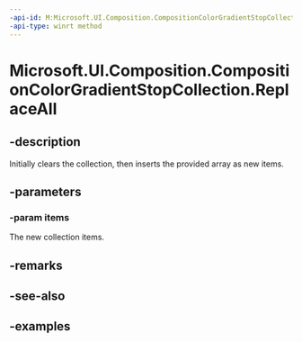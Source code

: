 ```yaml
---
-api-id: M:Microsoft.UI.Composition.CompositionColorGradientStopCollection.ReplaceAll(Microsoft.UI.Composition.CompositionColorGradientStop[])
-api-type: winrt method
---
```


<!-- Method syntax.
public void CompositionColorGradientStopCollection.ReplaceAll(CompositionColorGradientStop[] items)
-->

# Microsoft.UI.Composition.CompositionColorGradientStopCollection.ReplaceAll

## -description

Initially clears the collection, then inserts the provided array as new items.

## -parameters
### -param items

The new collection items.

## -remarks

## -see-also

## -examples

